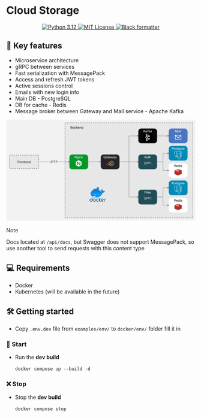 # Cloud Storage

<p align="center">
  <a href="https://www.python.org/downloads/release/python-3120/">
    <img src="https://img.shields.io/badge/Python-3.12-FFD64E.svg" alt="Python 3.12">
  </a>
  <a href="https://github.com/j3rrryy/school_464/blob/main/LICENSE">
    <img src="https://img.shields.io/badge/License-MIT-blue.svg" alt="MIT License">
  </a>
  <a href="https://github.com/psf/black">
    <img src="https://img.shields.io/badge/code%20style-black-000000.svg" alt="Black formatter">
  </a>
</p>

## :book: Key features

- Microservice architecture
- gRPC between services
- Fast serialization with MessagePack
- Access and refresh JWT tokens
- Active sessions control
- Emails with new login info
- Main DB - PostgreSQL
- DB for cache - Redis
- Message broker between Gateway and Mail service - Apache Kafka

![Architecture](https://github.com/j3rrryy/cloud_storage/blob/main/images/architecture.webp?raw=true)

> [!NOTE]
> Docs located at `/api/docs`, but Swagger does not support MessagePack, so use another tool to send requests with this content type

## :computer: Requirements

- Docker
- Kubernetes (will be available in the future)

## :hammer_and_wrench: Getting started

- Copy `.env.dev` file from `examples/env/` to `docker/env/` folder fill it in

### :rocket: Start

- Run the **dev build**

    ```shell
    docker compose up --build -d
    ```

### :x: Stop

- Stop the **dev build**

  ```shell
  docker compose stop
  ```
